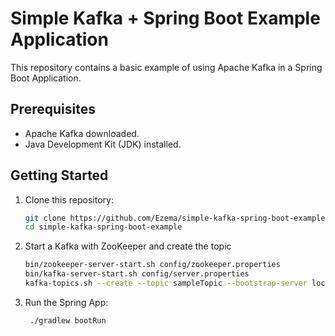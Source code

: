 # Simple Kafka + Spring Boot Example Application

This repository contains a basic example of using Apache Kafka in a Spring Boot Application.

## Prerequisites

- Apache Kafka downloaded.
- Java Development Kit (JDK) installed.

## Getting Started

1. Clone this repository:

   ```bash
   git clone https://github.com/Ezema/simple-kafka-spring-boot-example.git
   cd simple-kafka-spring-boot-example

2. Start a Kafka with ZooKeeper and create the topic
    ```bash
    bin/zookeeper-server-start.sh config/zookeeper.properties
    bin/kafka-server-start.sh config/server.properties
    kafka-topics.sh --create --topic sampleTopic --bootstrap-server localhost:9092 --partitions 1 --replication-factor 1

2. Run the Spring App:
   ```bash
    ./gradlew bootRun
